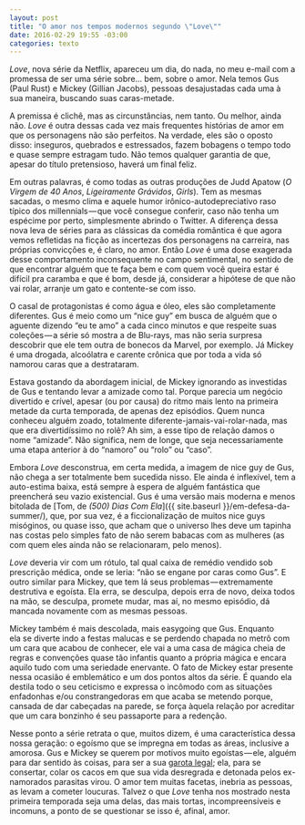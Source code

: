 ```yaml
---
layout: post
title: "O amor nos tempos modernos segundo \"Love\""
date: 2016-02-29 19:55 -03:00
categories: texto
---
```

_Love_, nova série da Netflix, apareceu um dia, do nada, no meu e-mail com a promessa de ser uma série sobre… bem, sobre o amor. Nela temos Gus (Paul Rust) e Mickey (Gillian Jacobs), pessoas desajustadas cada uma à sua maneira, buscando suas caras-metade.

A premissa é clichê, mas as circunstâncias, nem tanto. Ou melhor, ainda não. _Love_ é outra dessas cada vez mais frequentes histórias de amor em que os personagens não são perfeitos. Na verdade, eles são o oposto disso: inseguros, quebrados e estressados, fazem bobagens o tempo todo e quase sempre estragam tudo. Não temos qualquer garantia de que, apesar do título pretensioso, haverá um final feliz.

Em outras palavras, é como todas as outras produções de Judd Apatow (_O Virgem de 40 Anos_, _Ligeiramente Grávidos_, _Girls_). Tem as mesmas sacadas, o mesmo clima e aquele humor irônico-autodepreciativo raso típico dos millennials — que você consegue conferir, caso não tenha um espécime por perto, simplesmente abrindo o Twitter. A diferença dessa nova leva de séries para as clássicas da comédia romântica é que agora vemos refletidas na ficção as incertezas dos personagens na carreira, nas próprias convicções e, é claro, no amor. Então _Love_ é uma dose exagerada desse comportamento inconsequente no campo sentimental, no sentido de que encontrar alguém que te faça bem e com quem você queira estar é difícil pra caramba e que é bom, desde já, considerar a hipótese de que não vai rolar, arranje um gato e contente-se com isso.

O casal de protagonistas é como água e óleo, eles são completamente diferentes. Gus é meio como um “nice guy” em busca de alguém que o aguente dizendo “eu te amo” a cada cinco minutos e que respeite suas coleções — a série só mostra a de Blu-rays, mas não seria surpresa descobrir que ele tem outra de bonecos da Marvel, por exemplo. Já Mickey é uma drogada, alcoólatra e carente crônica que por toda a vida só namorou caras que a destrataram.

Estava gostando da abordagem inicial, de Mickey ignorando as investidas de Gus e tentando levar a amizade como tal. Porque parecia um negócio divertido e crível, apesar (ou por causa) do ritmo mais lento na primeira metade da curta temporada, de apenas dez episódios. Quem nunca conheceu alguém zoado, totalmente diferente-jamais-vai-rolar-nada, mas que era divertidíssimo no rolê? Ah sim, a esse tipo de relação damos o nome “amizade”. Não significa, nem de longe, que seja necessariamente uma etapa anterior à do “namoro” ou “rolo” ou “caso”.

Embora _Love_ desconstrua, em certa medida, a imagem de nice guy de Gus, não chega a ser totalmente bem sucedida nisso. Ele ainda é inflexível, tem a auto-estima baixa, está sempre à espera de alguém fantástica que preencherá seu vazio existencial. Gus é uma versão mais moderna e menos bitolada de [Tom, de _(500) Dias Com Ela_]({{ site.baseurl }}/em-defesa-da-summer/), que, por sua vez, é a ficcionalização de muitos nice guys misóginos, ou quase isso, que acham que o universo lhes deve um tapinha nas costas pelo simples fato de não serem babacas com as mulheres (as com quem eles ainda não se relacionaram, pelo menos).

_Love_ deveria vir com um rótulo, tal qual caixa de remédio vendido sob prescrição médica, onde se leria: “não se engane por caras como Gus”. E outro similar para Mickey, que tem lá seus problemas — extremamente destrutiva e egoísta. Ela erra, se desculpa, depois erra de novo, deixa todos na mão, se desculpa, promete mudar, mas aí, no mesmo episódio, dá mancada novamente com as mesmas pessoas.

Mickey também é mais descolada, mais easygoing que Gus. Enquanto ela se diverte indo a festas malucas e se perdendo chapada no metrô com um cara que acabou de conhecer, ele vai a uma casa de mágica cheia de regras e convenções quase tão infantis quanto a própria mágica e encara aquilo tudo com uma seriedade enervante. O fato de Mickey estar presente nessa ocasião é emblemático e um dos pontos altos da série. É quando ela destila todo o seu ceticismo e expressa o incômodo com as situações enfadonhas e/ou constrangedoras em que acaba se metendo porque, cansada de dar cabeçadas na parede, se força àquela relação por acreditar que um cara bonzinho é seu passaporte para a redenção.

Nesse ponto a série retrata o que, muitos dizem, é uma característica dessa nossa geração: o egoísmo que se impregna em todas as áreas, inclusive a amorosa. Gus e Mickey se querem por motivos muito egoístas — ele, alguém para dar sentido às coisas, para ser a sua [garota legal](http://ghedin.tumblr.com/post/124368923110/os-homens-sempre-dizem-isso-como-o-elogio); ela, para se consertar, colar os cacos em que sua vida desregrada e detonada pelos ex-namorados parasitas virou. O amor tem muitas facetas, inebria as pessoas, as levam a cometer loucuras. Talvez o que _Love_ tenha nos mostrado nesta primeira temporada seja uma delas, das mais tortas, incompreensíveis e incomuns, a ponto de se questionar se isso é, afinal, amor.
